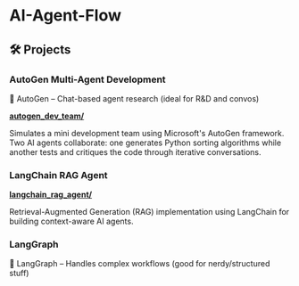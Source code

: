 # AI-Agent-Flow

## 🛠️ Projects

### AutoGen Multi-Agent Development

💬 AutoGen – Chat-based agent research (ideal for R&D and convos)

**[autogen\_dev_team/](./src/autogen_dev_team/)**

Simulates a mini development team using Microsoft's AutoGen framework. Two AI agents collaborate: one generates Python sorting algorithms while another tests and critiques the code through iterative conversations.

### LangChain RAG Agent
**[langchain\_rag_agent/](./langchain_rag_agent/)**

Retrieval-Augmented Generation (RAG) implementation using LangChain for building context-aware AI agents.

### LangGraph

🔁 LangGraph – Handles complex workflows (good for nerdy/structured stuff)

